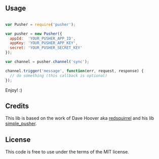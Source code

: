 ## Usage

```javascript

var Pusher = require('pusher');

var pusher = new Pusher({
  appId:  'YOUR_PUSHER_APP_ID',
  appKey: 'YOUR_PUSHER_APP_KEY',
  secret: 'YOUR_PUSHER_SECRET_KEY'
});

var channel = pusher.channel('sync');

channel.trigger('message', function(err, request, response) {
  // do something (this callback is optional)
});

```
Enjoy! :)

## Credits

This lib is based on the work of Dave Hoover aka [redsquirrel](https://github.com/redsquirrel) and his lib [simple_pusher](https://github.com/redsquirrel/simple_pusher).

## License

This code is free to use under the terms of the MIT license.